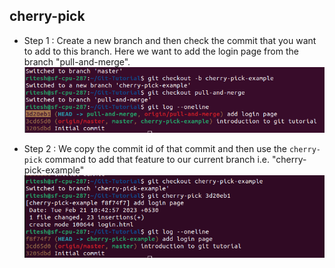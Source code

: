 ## cherry-pick

- Step 1 : Create a new branch and then check the commit that you want to add to this branch. Here we want to add the login page from the branch "pull-and-merge". \
![create branch](cherry-pick-ss/15.png)

- Step 2 : We copy the commit id of that commit and then use the `cherry-pick` command to add that feature to our current branch i.e. "cherry-pick-example" \
![cherry-pick](cherry-pick-ss/16.png)